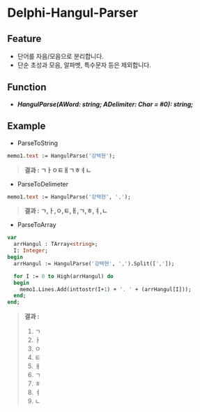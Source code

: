 # Delphi-Hangul-Parser

## Feature
- 단어를 자음/모음으로 분리합니다.
- 단순 초성과 모음, 알파벳, 특수문자 등은 제외합니다.

## Function
- ***HangulParse(AWord: string; ADelimiter: Char = #0): string;***

## Example
- ParseToString
```pascal
memo1.text := HangulParse('강택현');
```
> **결과 : ㄱㅏㅇㅌㅐㄱㅎㅕㄴ**
- ParseToDelimeter
```pascal
memo1.text := HangulParse('강택현', ',');
```
> **결과 : ㄱ,ㅏ,ㅇ,ㅌ,ㅐ,ㄱ,ㅎ,ㅕ,ㄴ**
- ParseToArray
```pascal
var
  arrHangul : TArray<string>;
  I: Integer;
begin
  arrHangul := HangulParse('강택현', ',').Split([',']);

  for I := 0 to High(arrHangul) do
  begin
    memo1.Lines.Add(inttostr(I+1) + '. ' + (arrHangul[I]));
  end;
end;
```
> **결과 :** 
>1. ㄱ
>2. ㅏ
>3. ㅇ
>4. ㅌ
>5. ㅐ
>6. ㄱ
>7. ㅎ
>8. ㅕ
>9. ㄴ

